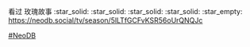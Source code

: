 <p>看过 玫瑰故事  :star_solid: :star_solid: :star_solid: :star_solid: :star_empty: <br /><a href="https://neodb.social/tv/season/5lLTfGCFvKSR56oUrQNQJc" target="_blank" rel="nofollow noopener" translate="no"><span class="invisible">https://</span><span class="ellipsis">neodb.social/tv/season/5lLTfGC</span><span class="invisible">FvKSR56oUrQNQJc</span></a></p><p><a href="https://e5n.cc/tags/NeoDB" class="mention hashtag" rel="tag">#<span>NeoDB</span></a></p>